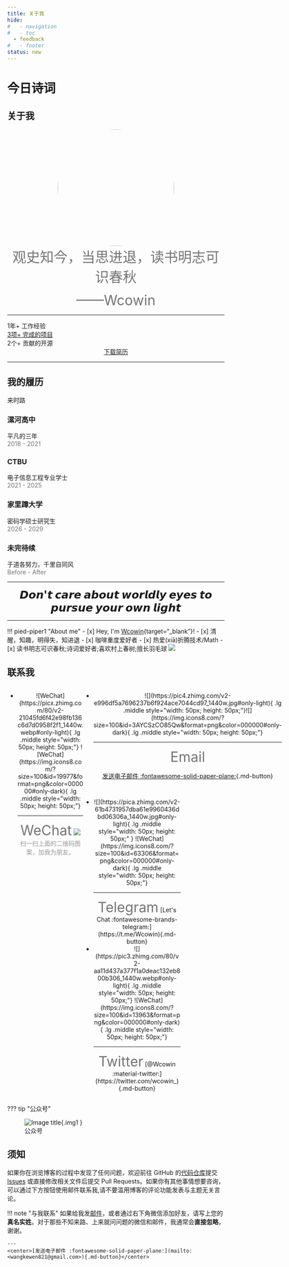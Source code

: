 ```yaml
---
title: 关于我
hide:
#   - navigation
#   - toc
  - feedback
#   - footer
status: new
---
```


<script src="https://sdk.jinrishici.com/v2/browser/jinrishici.js" charset="utf-8"></script>

# <span id="jinrishici-sentence">今日诗词</span>

## 关于我

<center>
  <img src="https://picx.zhimg.com/v2-fb22186d2490043435a72876950492f5_1440w.jpg" 
       style="width: 270px; border-radius: 50%; display: block; margin: 0 auto;">
</center>


<!-- <center>  

![](https://picx.zhimg.com/v2-fb22186d2490043435a72876950492f5_1440w.jpg#only-light){style="width: 270px; border-radius: 50%;"}  

![](https://pic4.zhimg.com/v2-a0456a5f527c1923f096759f2926012f_1440w.jpg#only-dark){style="width: 270px; border-radius: 50%;"}

</center> -->

  <!-- <p style="text-align: center; font-size: 35px; "><strong>A college student in Chongqing</strong></p>  -->

<center><font size=6 color= #757575>
观史知今，当思进退，读书明志可识春秋  
<br>

——Wcowin </font></center>  

---

<html>
    <head>
        <meta charset="UTF-8">
        <meta name="viewport" content="width=device-width, initial-scale=1.0">
        <script src="https://code.iconify.design/iconify-icon/1.0.7/iconify-icon.min.js"></script>
        <link rel="stylesheet" href="../sty/portfolio.css">
    </head>
    <body>
        <main class="main">
            <section class="about section" id="about">
                <div class="about__container container">
                    <div class="about__data">
                        <p style="text-align: center;"></p>
                        <div class="about__info">
                            <div>
                                <span class="about__info-title">1年+</span>
                                <span class="about__info-name">工作经验</span>
                            </div>
                            <div>
                                <a href="https://github.com/Wcowin" target="_blank">
                                    <span class="about__info-title">3项+</span>
                                    <span class="about__info-name">完成的项目</span>
                                </a>
                            </div>
                            <div>
                                <span class="about__info-title">2个+</span>
                                <span class="about__info-name">贡献的开源</span>
                            </div>
                        </div>
                    </div> <!-- 闭合 about__data -->
                </div> <!-- 闭合 about__container -->
            </section>
        </main> <!-- 闭合 main -->
    </body>
</html>


<!-- <center>
  [下载简历 :fontawesome-solid-download:](个人简历2.pdf){.md-button target="_blank"}
</center> -->

<center>
<a href="../个人简历2.pdf" target="_blank" class="md-button">下载简历</a>
</center>

<!-- <div class="card2 file-block" markdown="1">
<div class="file-icon"><img src="https://pic4.zhimg.com/80/v2-98f918276ecbc6d549fa6a5d1238e713_1440w.webp" style="height: 3em;"></div>
<div class="file-body">
<div class="file-title">个人简历</div>
<div class="file-meta">2025-02-14</div>
</div>
<a class="down-button" target="_blank" href="../个人简历.pdf" markdown="1">:fontawesome-solid-download: 下载</a>
</div> -->

---
## 我的履历

<html lang="en">
<body>
    <section class="qualification section">
        <div class="qualification__container container">
            <div class="qualification__tabs">
                <div class="qualification__button button--flex qualification__active" data-target='#education'>
                    <iconify-icon icon="fluent:hat-graduation-12-regular" class="qualification__icon"></iconify-icon>
                    来时路
                </div>
            </div>       
            <div class="qualification__sections">
                <!-- 教育经历时间线 -->
                <div class="qualification__content qualification__active" data-content id="education">
                    <!-- 高中 -->
                    <div class="qualification__data">
                        <div>
                            <h3 class="qualification__title">漯河高中</h3>
                            <span class="qualification__subtitle">平凡的三年</span>
                            <div class="qualification__calendar">
                                <font color= #757575><iconify-icon icon="tabler:calendar"></iconify-icon>
                                2018 - 2021</font>
                            </div>
                        </div>
                        <div>
                            <span class="qualification__rounder"></span>
                            <span class="qualification__line"></span>
                        </div>
                    </div>
                    <div class="qualification__data">
                        <div></div>
                        <div>
                            <span class="qualification__rounder"></span>
                            <span class="qualification__line"></span>
                        </div>
                        <div>
                            <h3 class="qualification__title">CTBU</h3>
                            <span class="qualification__subtitle">电子信息工程专业学士</span>
                            <div class="qualification__calendar">
                                <font color= #757575><iconify-icon icon="tabler:calendar"></iconify-icon>
                                2021 - 2025</font>
                            </div>
                        </div>
                    </div>
                    <div class="qualification__data">
                        <div>
                            <h3 class="qualification__title">家里蹲大学</h3>
                            <span class="qualification__subtitle">密码学硕士研究生</span>
                            <div class="qualification__calendar">
                                <font color= #757575><iconify-icon icon="tabler:calendar"></iconify-icon>
                                2026 - 2029</font>
                            </div>
                        </div>
                        <div>
                            <span class="qualification__rounder"></span>
                            <span class="qualification__line"></span>
                        </div>
                    </div>
                    <div class="qualification__data">
                        <div></div>
                        <div>
                            <span class="qualification__rounder"></span>
                            <span class="qualification__line"></span>
                        </div>
                        <div>
                            <h3 class="qualification__title">未完待续</h3>
                            <span class="qualification__subtitle">于道各努力，千里自同风</span>
                            <div class="qualification__calendar">
                                <font color= #757575><iconify-icon icon="tabler:calendar"></iconify-icon>
                                Before - After</font>
                            </div>
                        </div>
                    </div>
                </div> <!-- 闭合 qualification__content -->
            </div> <!-- 闭合 qualification__sections -->
        </div> <!-- 闭合 qualification__container -->
    </section>
</body>
</html>

<HR style="FILTER: progid:DXImageTransform.Microsoft.Shadow(color:#608DBD,direction:145,strength:15)" width="100%" color=#608DBD SIZE=1>

  <p style="text-align: center; font-size: 25px; margin: 0px;"><strong>𝘿𝙤𝙣'𝙩 𝙘𝙖𝙧𝙚 𝙖𝙗𝙤𝙪𝙩 𝙬𝙤𝙧𝙡𝙙𝙡𝙮 𝙚𝙮𝙚𝙨 𝙩𝙤 𝙥𝙪𝙧𝙨𝙪𝙚 𝙮𝙤𝙪𝙧 𝙤𝙬𝙣 𝙡𝙞𝙜𝙝𝙩</strong></p>
</p>
<!-- https://s1.imagehub.cc/images/2024/02/02/79cb7379982d1c7bb0ae7163985609c4.jpeg -->

<HR style="FILTER: progid:DXImageTransform.Microsoft.Shadow(color:#608DBD,direction:145,strength:15)" width="100%" color=#608DBD SIZE=1>

!!! pied-piper1 "About me"
    - [x] Hey, I'm [Wcowin](https://wcowin.work/VitePress/){target=“_blank”}!
    - [x] 清醒，知趣，明得失，知进退
    - [x] 咖啡重度爱好者 
    - [x] 热爱(xiā)折腾技术/Math
    - [x] 读书明志可识春秋;诗词爱好者;喜欢村上春树;擅长羽毛球
<img class="img1" src="https://pic2.zhimg.com/80/v2-6cf497fc08da090bd53e4a5dc962d9d9_1440w.webp">

## 联系我

<head>
  <style>
    @media (min-width: 768px) {
      .mobile-only {
        display: none;
      }
    }
  </style>
</head>
<body>
  <a href="https://pic3.zhimg.com/80/v2-5ef3dde831c9d0a41fe35fabb0cb8784_1440w.webp" target="_blank" class="mobile-only">
   <center>
    <img class="img1" src="https://pic3.zhimg.com/80/v2-5ef3dde831c9d0a41fe35fabb0cb8784_1440w.webp" style="width: 450px; height: auto;">
      <div style="color:orange; 
      color: #999;
      padding: 2px;">我的Wechat</div>
    </center>  
  </a>  

  <a href="https://t.me/wecowin" target="_blank" class="mobile-only">
   <center>
    <img class="img1" src="https://pica.zhimg.com/80/v2-d5876bc0c8c756ecbba8ff410ed29c14_1440w.webp" style="width: 450px; height: auto;">
      <div style="color:orange; 
      color: #999;
      padding: 2px;">我的TG</div>
    </center>  
  </a>
</body>

<style>
@media (max-width: 768px) { /* 移动端隐藏 */
  .desktop-only {
    display: none !important;
  }
}
</style>

<div class="grid desktop-only" style="display: grid;grid-template-columns: 35% 65%" markdown>
<div class="grid cards" markdown>

-   <center>![WeChat](https://picx.zhimg.com/80/v2-21045fd6f42e98fb136c6d7d0958f2f1_1440w.webp#only-light){ .lg .middle style="width: 50px; height: 50px;"} ![WeChat](https://img.icons8.com/?size=100&id=19977&format=png&color=000000#only-dark){ .lg .middle style="width: 50px; height: 50px;"}</center>

    ---    
      
    <center><font  color= #757575 size=6>WeChat</font>  
    <img src="https://picx.zhimg.com/80/v2-540df18f16032fbe114dd960da21b467_1440w.webp" style="width: auto; height: auto;">
    <font color= #999 >扫一扫上面的二维码图案，加我为朋友。</font></center>

</div>

<div class="grid cards" style="display: grid; grid-template-columns: 1fr;" markdown>



-   <center>![](https://pic4.zhimg.com/v2-e996df5a7696237b6f924ace7044cd97_1440w.jpg#only-light){ .lg .middle style="width: 50px; height: 50px;"}![](https://img.icons8.com/?size=100&id=3AYCSzCO85Qw&format=png&color=000000#only-dark){ .lg .middle style="width: 50px; height: 50px;"} </center>

    ---

    <center><font  color= #757575 size=6>Email</font>

    [发送电子邮件 :fontawesome-solid-paper-plane:](mailto:<wangkewen821@gmail.com>){.md-button}</center>

<div class="grid cards" style="display:grid; grid-template-columns: 49% 49% !important;" markdown>


-   <center>![](https://pica.zhimg.com/v2-61b4731957dba61e9960436dbd06306a_1440w.jpg#only-light){ .lg .middle style="width: 50px; height: 50px;" } ![WeChat](https://img.icons8.com/?size=100&id=63306&format=png&color=000000#only-dark){ .lg .middle style="width: 50px; height: 50px;"}</center>

    ---

    <center><font  color= #757575 size=6>Telegram</font>
    [Let's Chat :fontawesome-brands-telegram:](https://t.me/Wcowin){.md-button} </center>

-   <center>![](https://pic3.zhimg.com/80/v2-aa11d437a377f1a0deac132eb800b306_1440w.webp#only-light){ .lg .middle style="width: 50px; height: 50px;"} ![WeChat](https://img.icons8.com/?size=100&id=13963&format=png&color=000000#only-dark){ .lg .middle style="width: 50px; height: 50px;"}</center>

    ---    
      
    <center><font  color= #757575 size=6>Twitter</font>  
    [@Wcowin :material-twitter:](https://twitter.com/wcowin_){.md-button}</center>

</div>
</div>
</div>


??? tip "公众号"
    <figure markdown >
    ![Image title](https://s1.imagehub.cc/images/2025/01/04/ac7fda1814bb1e18714f9dd9f5d87636.png){.img1 }
    <figcaption>公众号</figcaption>
    </figure>



## 须知
如果你在浏览博客的过程中发现了任何问题，欢迎前往 GitHub 的[代码仓库](https://github.com/Wcowin/Wcowin.github.io)提交 [Issues](https://github.com/Wcowin/Wcowin.github.io/issues) 或直接修改相关文件后提交 Pull Requests。如果你有其他事情想要咨询，可以通过下方按钮使用邮件联系我,请不要滥用博客的评论功能发表与主题无关言论。

!!! note "与我联系"
    如果给我发[邮件](mailto:<wangkewen821@gmail.com>)，或者通过右下角微信添加好友，请写上您的**真名实姓**。对于那些不知来路、上来就问问题的微信和邮件，我通常会**直接忽略**，谢谢。 

    ---  
    <center>[发送电子邮件 :fontawesome-solid-paper-plane:](mailto:<wangkewen821@gmail.com>){.md-button}</center>


<!-- <chat-bot platform_id="d19a99ed-b684-4d64-8c70-7663d974af17" user_id="325b3ae2-0317-4c5f-9f9b-c4ce0e51e36b" chatbot_id="8eedef48-41ef-4f78-97d9-71e8197a452d"><a href="https://www.chatsimple.ai/?utm_source=widget&utm_medium=referral">[chatbot]</a></chat-bot><script src="https://cdn.chatsimple.ai/chat-bot-loader.js" defer></script> -->

<!-- <script src="//code.tidio.co/6jmawe9m5wy4ahvlhub2riyrnujz7xxi.js" async></script> -->

